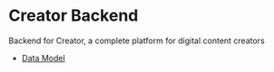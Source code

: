# Creator Backend

Backend for Creator, a complete platform for digital content creators

- [Data Model](https://app.eraser.io/workspace/KIgt5iuWe6Z1jpKfK5yj?origin=share)
